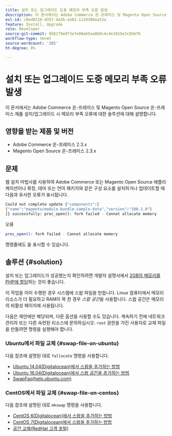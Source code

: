 ```yaml
---
title: 설치 또는 업그레이드 도중 메모리 부족 오류 발생
description: 이 문서에서는 Adobe Commerce 온-프레미스 및 Magento Open Source 온-프레미스 제품 설치/업그레이드 시 메모리 부족 오류에 대한 솔루션에 대해 설명합니다.
exl-id: c0ed8228-9357-4a3b-a102-1119386ea52a
feature: Install, Upgrade
role: Developer
source-git-commit: 958179e0f3efe08e65ea8b0c4c4e1015e3c5bb76
workflow-type: tm+mt
source-wordcount: '285'
ht-degree: 0%

---
```


# 설치 또는 업그레이드 도중 메모리 부족 오류 발생

이 문서에서는 Adobe Commerce 온-프레미스 및 Magento Open Source 온-프레미스 제품 설치/업그레이드 시 메모리 부족 오류에 대한 솔루션에 대해 설명합니다.

## 영향을 받는 제품 및 버전

* Adobe Commerce 온-프레미스 2.3.x
* Magento Open Source 온-프레미스 2.3.x

## 문제

웹 설치 마법사를 사용하여 Adobe Commerce 또는 Magento Open Source 애플리케이션이나 확장, 테마 또는 언어 패키지와 같은 구성 요소를 설치하거나 업데이트할 때 다음과 유사한 오류가 표시됩니다.

```bash
Could not complete update {"components":[
{"name":"magento/module-bundle-sample-data","version":"100.1.0"}
]} successfully: proc_open(): fork failed - Cannot allocate memory
```

오류

```bash
proc_open(): fork failed - Cannot allocate memory
```

명령줄에도 을 표시할 수 있습니다.

## 솔루션 {#solution}

설치 또는 업그레이드가 성공했는지 확인하려면 개발자 설명서에서 [2GB의 메모리를 PHP에 할당](https://devdocs.magento.com/guides/v2.3/install-gde/prereq/php-settings.html)하는 것이 좋습니다.

이 작업을 이미 수행한 경우 시스템에 스왑 파일을 만듭니다. Linux 컴퓨터에서 메모리 리소스가 더 필요하고 RAM이 꽉 찬 경우 *스왑 공간*&#x200B;을 사용합니다. 스왑 공간은 메모리의 비활성 페이지에 사용됩니다.

다음은 제안에만 해당되며, 다른 옵션을 사용할 수도 있습니다. 계속하기 전에 네트워크 관리자 또는 다른 숙련된 리소스에 문의하십시오. `root` 권한을 가진 사용자로 교체 파일을 만들려면 명령을 실행해야 합니다.

### Ubuntu에서 파일 교체 {#swap-file-on-ubuntu}

다음 참조에 설명된 대로 `fallocate` 명령을 사용합니다.

* [Ubuntu 14.04(Digitalocean)에서 스왑을 추가하는 방법](https://www.digitalocean.com/community/tutorials/how-to-add-swap-on-ubuntu-14-04)
* [Ubuntu 16.04(Digitalocean)에서 스왑 공간을 추가하는 방법](https://www.digitalocean.com/community/tutorials/how-to-add-swap-space-on-ubuntu-16-04)
* [SwapFaq(help.ubuntu.com)](https://help.ubuntu.com/community/SwapFaq)

### CentOS에서 파일 교체 {#swap-file-on-centos}

다음 참조에 설명된 대로 `mkswap` 명령을 사용합니다.

* [CentOS 6(Digitalocean)에서 스왑을 추가하는 방법](https://www.digitalocean.com/community/tutorials/how-to-add-swap-on-centos-6)
* [CentOS 7(Digitalocean)에서 스왑을 추가하는 방법](https://www.digitalocean.com/community/tutorials/how-to-add-swap-on-centos-7)
* [공간 교체(RedHat 고객 포털)](https://access.redhat.com/documentation/en-US/Red_Hat_Enterprise_Linux/6/html/Storage_Administration_Guide/ch-swapspace.html)
